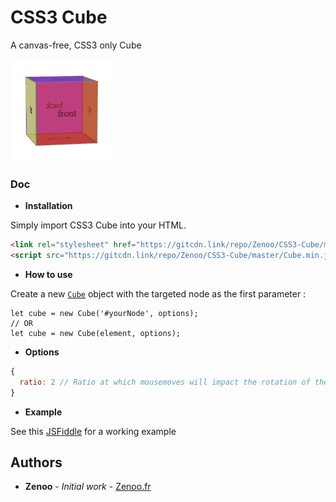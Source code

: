 # CSS3 Cube

A canvas-free, CSS3 only Cube

[![Demo](https://github.com/Zenoo/CSS3-Cube/raw/master/cube-demo.gif)](https://jsfiddle.net/Zenoo0/krn7ygd3/)

### Doc

* **Installation**

Simply import CSS3 Cube into your HTML.
```HTML
<link rel="stylesheet" href="https://gitcdn.link/repo/Zenoo/CSS3-Cube/master/Cube.min.css">
<script src="https://gitcdn.link/repo/Zenoo/CSS3-Cube/master/Cube.min.js"></script>	
```
* **How to use**

Create a new [`Cube`](https://zenoo.github.io/CSS3-Cube/Cube.html) object with the targeted node as the first parameter :
```
let cube = new Cube('#yourNode', options);
// OR
let cube = new Cube(element, options);
```
* **Options**

```js
{
  ratio: 2 // Ratio at which mousemoves will impact the rotation of the cube
}
```

* **Example**

See this [JSFiddle](https://jsfiddle.net/Zenoo0/krn7ygd3/) for a working example

## Authors

* **Zenoo** - *Initial work* - [Zenoo.fr](https://zenoo.fr)